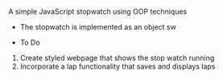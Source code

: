 A simple JavaScript stopwatch using OOP techniques

- The stopwatch is implemented as an object sw

- To Do

1. Create styled webpage that shows the stop watch running
2. Incorporate a lap functionality that saves and displays laps